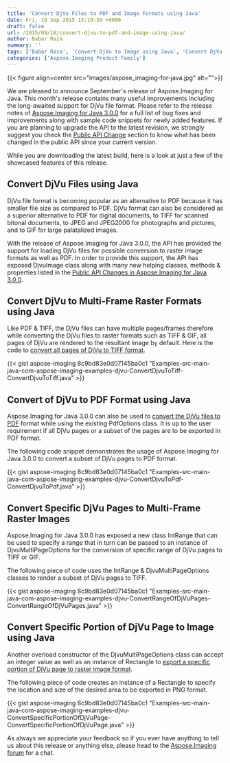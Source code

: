 ```yaml
---
title: 'Convert DjVu Files to PDF and Image Formats using Java'
date: Fri, 18 Sep 2015 13:19:39 +0000
draft: false
url: /2015/09/18/convert-djvu-to-pdf-and-image-using-java/
author: Babar Raza
summary: ''
tags: ['Babar Raza', 'Convert DjVu to Image using Java', 'Convert DjVu to PDF using Java']
categories: ['Aspose.Imaging Product Family']
---
```




{{< figure align=center src="images/aspose_imaging-for-java.jpg" alt="">}}


We are pleased to announce September's release of Aspose.Imaging for Java. This month's release contains many useful improvements including the long-awaited support for DjVu file format. Please refer to the release notes of [Aspose.Imaging for Java 3.0.0][1] for a full list of bug fixes and improvements along with sample code snippets for newly added features. If you are planning to upgrade the API to the latest revision, we strongly suggest you check the [Public API Change][2] section to know what has been changed in the public API since your current version.

While you are downloading the latest build, here is a look at just a few of the showcased features of this release.

## Convert DjVu Files using Java

DjVu file format is becoming popular as an alternative to PDF because it has smaller file size as compared to PDF. DjVu format can also be considered as a superior alternative to PDF for digital documents, to TIFF for scanned bitonal documents, to JPEG and JPEG2000 for photographs and pictures, and to GIF for large palatalized images.

With the release of Aspose.Imaging for Java 3.0.0, the API has provided the support for loading DjVu files for possible conversion to raster image formats as well as PDF. In order to provide this support, the API has exposed DjvuImage class along with many new helping classes, methods & properties listed in the [Public API Changes in Aspose.Imaging for Java 3.0.0][3].

## Convert DjVu to Multi-Frame Raster Formats using Java

Like PDF & TIFF, the DjVu files can have multiple pages/frames therefore while converting the DjVu files to raster formats such as TIFF & GIF, all pages of DjVu are rendered to the resultant image by default. Here is the code to [convert all pages of DjVu to TIFF format][4].

{{< gist aspose-imaging 8c9bd83e0d07145ba0c1 "Examples-src-main-java-com-aspose-imaging-examples-djvu-ConvertDjvuToTiff-ConvertDjvuToTiff.java" >}}

## Convert of DjVu to PDF Format using Java

Aspose.Imaging for Java 3.0.0 can also be used to [convert the DjVu files to PDF][5] format while using the existing PdfOptions class. It is up to the user requirement if all DjVu pages or a subset of the pages are to be exported in PDF format.

The following code snippet demonstrates the usage of Aspose.Imaging for Java 3.0.0 to convert a subset of DjVu pages to PDF format.

{{< gist aspose-imaging 8c9bd83e0d07145ba0c1 "Examples-src-main-java-com-aspose-imaging-examples-djvu-ConvertDjvuToPdf-ConvertDjvuToPdf.java" >}}

## Convert Specific DjVu Pages to Multi-Frame Raster Images

Aspose.Imaging for Java 3.0.0 has exposed a new class IntRange that can be used to specify a range that in turn can be passed to an instance of DjvuMultiPageOptions for the conversion of specific range of DjVu pages to TIFF or GIF.

The following piece of code uses the IntRange & DjvuMultiPageOptions classes to render a subset of DjVu pages to TIFF.

{{< gist aspose-imaging 8c9bd83e0d07145ba0c1 "Examples-src-main-java-com-aspose-imaging-examples-djvu-ConvertRangeOfDjVuPages-ConvertRangeOfDjVuPages.java" >}}

## Convert Specific Portion of DjVu Page to Image using Java

Another overload constructor of the DjvuMultiPageOptions class can accept an integer value as well as an instance of Rectangle to [export a specific portion of DjVu page to raster image format][6].

The following piece of code creates an instance of a Rectangle to specify the location and size of the desired area to be exported in PNG format.

{{< gist aspose-imaging 8c9bd83e0d07145ba0c1 "Examples-src-main-java-com-aspose-imaging-examples-djvu-ConvertSpecificPortionOfDjVuPage-ConvertSpecificPortionOfDjVuPage.java" >}}

As always we appreciate your feedback so if you ever have anything to tell us about this release or anything else, please head to the [Aspose.Imaging forum][7] for a chat.




[1]: https://downloads.aspose.com/imaging/java
[2]: https://docs.aspose.com/display/imagingjava/Migrating+from+Earlier+Versions+of+Aspose.Imaging
[3]: https://docs.aspose.com/display/imagingjava/Migrating+from+Earlier+Versions+of+Aspose.Imaging
[4]: https://docs.aspose.com/display/imagingjava/Manipulating+DjVu+Formats#ManipulatingDjVuFormats-ConvertingDjVutoTIFFFormat
[5]: https://docs.aspose.com/display/imagingjava/Manipulating+DjVu+Formats#ManipulatingDjVuFormats-ConvertingDjVutoPDFFormat
[6]: https://docs.aspose.com/display/imagingjava/Manipulating+DjVu+Formats#ManipulatingDjVuFormats-ConvertingSpecificPortionofDjVuPage
[7]: https://downloads.aspose.com/imaging/java




